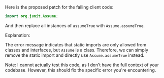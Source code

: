 Here is the proposed patch for the failing client code:

```java
import org.junit.Assume;
```

And then replace all instances of `assumeTrue` with `Assume.assumeTrue`.

Explanation:

The error message indicates that static imports are only allowed from classes and interfaces, but `Assume` is a class. Therefore, we can simply remove the static import and directly use `Assume.assumeTrue` instead.

Note: I cannot actually test this code, as I don't have the full context of your codebase. However, this should fix the specific error you're encountering.
